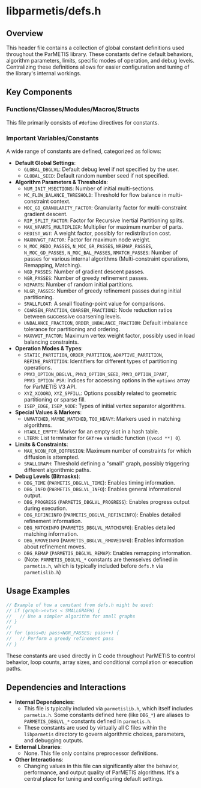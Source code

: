 # libparmetis/defs.h

## Overview

This header file contains a collection of global constant definitions used throughout the ParMETIS library. These constants define default behaviors, algorithm parameters, limits, specific modes of operation, and debug levels. Centralizing these definitions allows for easier configuration and tuning of the library's internal workings.

## Key Components

### Functions/Classes/Modules/Macros/Structs

This file primarily consists of `#define` directives for constants.

### Important Variables/Constants

A wide range of constants are defined, categorized as follows:

*   **Default Global Settings**:
    *   `GLOBAL_DBGLVL`: Default debug level if not specified by the user.
    *   `GLOBAL_SEED`: Default random number seed if not specified.
*   **Algorithm Parameters & Thresholds**:
    *   `NUM_INIT_MSECTIONS`: Number of initial multi-sections.
    *   `MC_FLOW_BALANCE_THRESHOLD`: Threshold for flow balance in multi-constraint context.
    *   `MOC_GD_GRANULARITY_FACTOR`: Granularity factor for multi-constraint gradient descent.
    *   `RIP_SPLIT_FACTOR`: Factor for Recursive Inertial Partitioning splits.
    *   `MAX_NPARTS_MULTIPLIER`: Multiplier for maximum number of parts.
    *   `REDIST_WGT`: A weight factor, possibly for redistribution cost.
    *   `MAXNVWGT_FACTOR`: Factor for maximum node weight.
    *   `N_MOC_REDO_PASSES`, `N_MOC_GR_PASSES`, `NREMAP_PASSES`, `N_MOC_GD_PASSES`, `N_MOC_BAL_PASSES`, `NMATCH_PASSES`: Number of passes for various internal algorithms (Multi-constraint operations, Remapping, Matching).
    *   `NGD_PASSES`: Number of gradient descent passes.
    *   `NGR_PASSES`: Number of greedy refinement passes.
    *   `NIPARTS`: Number of random initial partitions.
    *   `NLGR_PASSES`: Number of greedy refinement passes during initial partitioning.
    *   `SMALLFLOAT`: A small floating-point value for comparisons.
    *   `COARSEN_FRACTION`, `COARSEN_FRACTION2`: Node reduction ratios between successive coarsening levels.
    *   `UNBALANCE_FRACTION`, `ORDER_UNBALANCE_FRACTION`: Default imbalance tolerance for partitioning and ordering.
    *   `MAXVWGT_FACTOR`: Maximum vertex weight factor, possibly used in load balancing constraints.
*   **Operation Modes & Types**:
    *   `STATIC_PARTITION`, `ORDER_PARTITION`, `ADAPTIVE_PARTITION`, `REFINE_PARTITION`: Identifiers for different types of partitioning operations.
    *   `PMV3_OPTION_DBGLVL`, `PMV3_OPTION_SEED`, `PMV3_OPTION_IPART`, `PMV3_OPTION_PSR`: Indices for accessing options in the `options` array for ParMETIS V3 API.
    *   `XYZ_XCOORD`, `XYZ_SPFILL`: Options possibly related to geometric partitioning or sparse fill.
    *   `ISEP_EDGE`, `ISEP_NODE`: Types of initial vertex separator algorithms.
*   **Special Values & Markers**:
    *   `UNMATCHED`, `MAYBE_MATCHED`, `TOO_HEAVY`: Markers used in matching algorithms.
    *   `HTABLE_EMPTY`: Marker for an empty slot in a hash table.
    *   `LTERM`: List terminator for `GKfree` variadic function (`(void **) 0`).
*   **Limits & Constraints**:
    *   `MAX_NCON_FOR_DIFFUSION`: Maximum number of constraints for which diffusion is attempted.
    *   `SMALLGRAPH`: Threshold defining a "small" graph, possibly triggering different algorithmic paths.
*   **Debug Levels (Bitmasks)**:
    *   `DBG_TIME` (`PARMETIS_DBGLVL_TIME`): Enables timing information.
    *   `DBG_INFO` (`PARMETIS_DBGLVL_INFO`): Enables general informational output.
    *   `DBG_PROGRESS` (`PARMETIS_DBGLVL_PROGRESS`): Enables progress output during execution.
    *   `DBG_REFINEINFO` (`PARMETIS_DBGLVL_REFINEINFO`): Enables detailed refinement information.
    *   `DBG_MATCHINFO` (`PARMETIS_DBGLVL_MATCHINFO`): Enables detailed matching information.
    *   `DBG_RMOVEINFO` (`PARMETIS_DBGLVL_RMOVEINFO`): Enables information about refinement moves.
    *   `DBG_REMAP` (`PARMETIS_DBGLVL_REMAP`): Enables remapping information.
    *   (Note: `PARMETIS_DBGLVL_*` constants are themselves defined in `parmetis.h`, which is typically included before `defs.h` via `parmetislib.h`)

## Usage Examples

```c
// Example of how a constant from defs.h might be used:
// if (graph->nvtxs < SMALLGRAPH) {
//   // Use a simpler algorithm for small graphs
// }
//
// for (pass=0; pass<NGR_PASSES; pass++) {
//   // Perform a greedy refinement pass
// }
```
These constants are used directly in C code throughout ParMETIS to control behavior, loop counts, array sizes, and conditional compilation or execution paths.

## Dependencies and Interactions

*   **Internal Dependencies**:
    *   This file is typically included via `parmetislib.h`, which itself includes `parmetis.h`. Some constants defined here (like `DBG_*`) are aliases to `PARMETIS_DBGLVL_*` constants defined in `parmetis.h`.
    *   These constants are used by virtually all C files within the `libparmetis` directory to govern algorithmic choices, parameters, and debugging outputs.
*   **External Libraries**:
    *   None. This file only contains preprocessor definitions.
*   **Other Interactions**:
    *   Changing values in this file can significantly alter the behavior, performance, and output quality of ParMETIS algorithms. It's a central place for tuning and configuring default settings.

```
